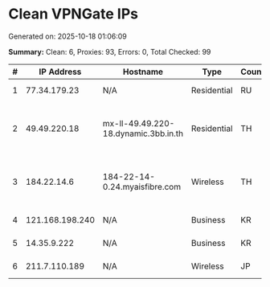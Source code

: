 # Clean VPNGate IPs
Generated on: 2025-10-18 01:06:09

**Summary:** Clean: 6, Proxies: 93, Errors: 0, Total Checked: 99

| # | IP Address | Hostname | Type | Country | Provider |
|---|------------|----------|------|---------|----------|
| 1 | 77.34.179.23 | N/A | Residential | RU | PJSC Rostelecom |
| 2 | 49.49.220.18 | mx-ll-49.49.220-18.dynamic.3bb.in.th | Residential | TH | Triple T Broadband Public Company Limited |
| 3 | 184.22.14.6 | 184-22-14-0.24.myaisfibre.com | Wireless | TH | ADVANCED WIRELESS NETWORK COMPANY LIMITED |
| 4 | 121.168.198.240 | N/A | Business | KR | Korea Telecom |
| 5 | 14.35.9.222 | N/A | Business | KR | Korea Telecom |
| 6 | 211.7.110.189 | N/A | Wireless | JP | Rakuten Mobile, Inc. |
